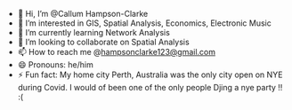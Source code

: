 - 👋 Hi, I’m @Callum Hampson-Clarke
- 👀 I’m interested in GIS, Spatial Analysis, Economics, Electronic Music
- 🌱 I’m currently learning Network Analysis
- 💞️ I’m looking to collaborate on Spatial Analysis
- 📫 How to reach me @hampsonclarke123@gmail.com
- 😄 Pronouns: he/him
- ⚡ Fun fact: My home city Perth, Australia was the only city open on NYE during Covid. I would of been one of the only people Djing a nye party !! :( 

<!---
layer3tekka/layer3tekka is a ✨ special ✨ repository because its `README.md` (this file) appears on your GitHub profile.
You can click the Preview link to take a look at your changes.
--->
